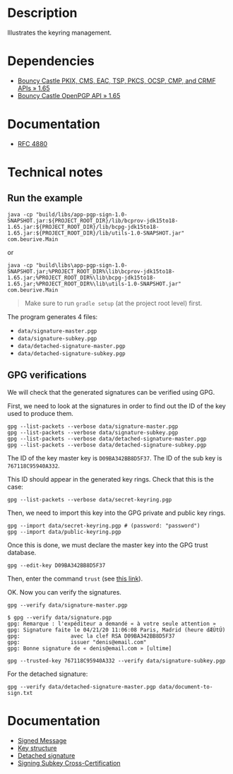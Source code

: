 # Description

Illustrates the keyring management.

# Dependencies

* [Bouncy Castle PKIX, CMS, EAC, TSP, PKCS, OCSP, CMP, and CRMF APIs » 1.65](https://mvnrepository.com/artifact/org.bouncycastle/bcpkix-jdk15to18/1.65)
* [Bouncy Castle OpenPGP API » 1.65](https://mvnrepository.com/artifact/org.bouncycastle/bcpg-jdk15to18/1.65)

# Documentation

* [RFC 4880](https://tools.ietf.org/html/rfc4880)

# Technical notes

## Run the example

    java -cp "build/libs/app-pgp-sign-1.0-SNAPSHOT.jar:${PROJECT_ROOT_DIR}/lib/bcprov-jdk15to18-1.65.jar:${PROJECT_ROOT_DIR}/lib/bcpg-jdk15to18-1.65.jar:${PROJECT_ROOT_DIR}/lib/utils-1.0-SNAPSHOT.jar" com.beurive.Main

or

    java -cp "build\libs\app-pgp-sign-1.0-SNAPSHOT.jar;%PROJECT_ROOT_DIR%\lib\bcprov-jdk15to18-1.65.jar;%PROJECT_ROOT_DIR%\lib\bcpg-jdk15to18-1.65.jar;%PROJECT_ROOT_DIR%\lib\utils-1.0-SNAPSHOT.jar" com.beurive.Main

> Make sure to run `gradle setup` (at the project root level) first.

The program generates 4 files:

* `data/signature-master.pgp`
* `data/signature-subkey.pgp`
* `data/detached-signature-master.pgp`
* `data/detached-signature-subkey.pgp`

## GPG verifications

We will check that the generated signatures can be verified using GPG.

First, we need to look at the signatures in order to find out the ID of the key used to produce them.

    gpg --list-packets --verbose data/signature-master.pgp
    gpg --list-packets --verbose data/signature-subkey.pgp
    gpg --list-packets --verbose data/detached-signature-master.pgp
    gpg --list-packets --verbose data/detached-signature-subkey.pgp

The ID of the key master key is `D09BA342BB8D5F37`.
The ID of the sub key is `767118C95940A332`.

This ID should appear in the generated key rings.
Check that this is the case:

    gpg --list-packets --verbose data/secret-keyring.pgp

Then, we need to import this key into the GPG private and public key rings.
    
    gpg --import data/secret-keyring.pgp # (password: "password")
    gpg --import data/public-keyring.pgp

Once this is done, we must declare the master key into the GPG trust database. 

    gpg --edit-key D09BA342BB8D5F37

Then, enter the command `trust` (see [this link](https://unix.stackexchange.com/questions/407062/gpg-list-keys-command-outputs-uid-unknown-after-importing-private-key-onto)).
    
    
    
OK. Now you can verify the signatures.
    
    gpg --verify data/signature-master.pgp

    $ gpg --verify data/signature.pgp
    gpg: Remarque : l'expéditeur a demandé « à votre seule attention »
    gpg: Signature faite le 04/21/20 11:06:08 Paris, Madrid (heure dÆÚtÚ)
    gpg:                avec la clef RSA D09BA342BB8D5F37
    gpg:                issuer "denis@email.com"
    gpg: Bonne signature de « denis@email.com » [ultime]

    gpg --trusted-key 767118C95940A332 --verify data/signature-subkey.pgp

For the detached signature:
        
    gpg --verify data/detached-signature-master.pgp data/document-to-sign.txt




# Documentation

* [Signed Message](https://under-the-hood.sequoia-pgp.org/signed-message/)
* [Key structure](https://gnupg.org/faq/subkey-cross-certify.html)
* [Detached signature](https://subversivebytes.wordpress.com/2013/12/10/pgp-cryptography-with-the-legion-of-the-bouncy-castle-part-5/)
* [Signing Subkey Cross-Certification](https://gnupg.org/faq/subkey-cross-certify.html)